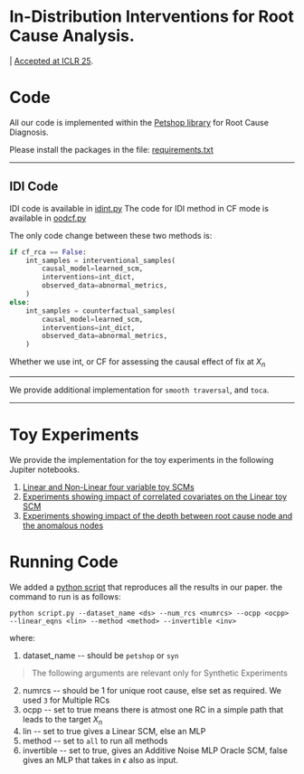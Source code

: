# In-Distribution Interventions for Root Cause Analysis.

| [Accepted at ICLR 25](https://openreview.net/forum?id=l11DZY5Nxu&referrer=%5Bthe%20profile%20of%20Lokesh%20Nagalapatti%5D(%2Fprofile%3Fid%3D~Lokesh_Nagalapatti1)).  

# Code

All our code is implemented within the [Petshop library](https://github.com/amazon-science/petshop-root-cause-analysis) for Root Cause Diagnosis.

Please install the packages in the file: [requirements.txt](requirements.txt)

---

## IDI Code

IDI code is available in [idint.py](methods/idint.py)
The code for IDI method in CF mode is available in [oodcf.py](methods/oodcf.py)

The only code change between these two methods is:
```python
if cf_rca == False:
    int_samples = interventional_samples(
        causal_model=learned_scm,
        interventions=int_dict,
        observed_data=abnormal_metrics,
    )
else:
    int_samples = counterfactual_samples(
        causal_model=learned_scm,
        interventions=int_dict,
        observed_data=abnormal_metrics,
    )
```

Whether we use int, or CF for assessing the causal effect of fix at $X_n$ 



---

We provide additional implementation for `smooth traversal`, and `toca`.

---

# Toy Experiments

We provide the implementation for the toy experiments in the following Jupiter notebooks.

1. [Linear and Non-Linear four variable toy SCMs](limitation.ipynb)
2. [Experiments showing impact of correlated covariates on the Linear toy SCM](limitation_linear.ipynb)
3. [Experiments showing impact of the depth between root cause node and the anomalous nodes](limitation_linear.ipynb)


# Running Code

We added a [python script](script.py) that reproduces all the results in our paper. the command to run is as follows:

```
python script.py --dataset_name <ds> --num_rcs <numrcs> --ocpp <ocpp> --linear_eqns <lin> --method <method> --invertible <inv>
```

where:

1. dataset_name -- should be `petshop` or `syn`
> The following arguments are relevant only for Synthetic Experiments
2. numrcs -- should be 1 for unique root cause, else set as required. We used `3` for Multiple RCs
3. ocpp -- set to true means there is atmost one RC in a simple path that leads to the target $X_n$
4. lin -- set to true gives a Linear SCM, else an MLP
5. method -- set to `all` to run all methods
6. invertible -- set to true, gives an Additive Noise MLP Oracle SCM, false gives an MLP that takes in $\epsilon$ also as input.